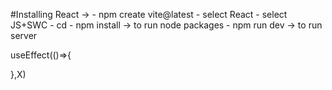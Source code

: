 #Installing React ->
    - npm create vite@latest <name>
    - select React
    - select JS+SWC
    - cd <name>
    - npm install -> to run node packages
    - npm run dev -> to run server


    
    
<!-- when there is a changes in 'X', useEffect renders the function inside -->
<!-- if there is nothing - it would render at the initial page load -->
useEffect(()=>{

},X)